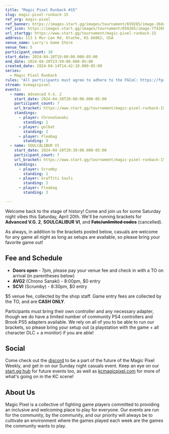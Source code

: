 ```yaml
---
title: "Magic Pixel Runback #15"
slug: magic-pixel-runback-15
ref_org: magic-pixel
ref_banner: https://images.start.gg/images/tournament/659265/image-16de7855ad7b3211e678e6cf29bf4f35.png?ehk=U5a1Z3w23x8lf4d53V%2FSX4s1Brj9CM%2FPMOGqR8vCKYk%3D&ehkOptimized=763cCaw3tVNhOvC5QPloJk8PADJIj3z4RgXEJtutRRY%3D
ref_icon: https://images.start.gg/images/tournament/659265/image-7f426b75e44258085dd1b6d2bceb9007.png?ehk=Bdo2Qm%2FIdOfvriJVBos0nO%2BY1nmGHo3%2FCVuNq3YEkjk%3D&ehkOptimized=%2BEyRoq1V8HgP6VJ0QkcByM5y%2F01lpeI0Fr1T9JjhwTk%3D
url_startgg: https://www.start.gg/tournament/magic-pixel-runback-15
address: 113 S Mur-Len Rd, Olathe, KS 66062, USA
venue_name: Larry's Game Store
venue_fee: 5
participant_count: 10
start_date: 2024-04-20T19:00:00.000-05:00
end_date: 2024-04-20T23:59:00.000-05:00
created_date: 2024-04-14T14:42:10.000-05:00
series:
  - Magic Pixel Runback
rules: "All participants must agree to adhere to the FGCoC: https://fgcoc.com/"
stream: kcmagicpixel
events:
  - name: Advanced V.G. 2
    start_date: 2024-04-20T20:00:00.000-05:00
    participant_count: 7
    url_bracket: https://www.start.gg/tournament/magic-pixel-runback-15/events/advanced-v-g-2/brackets/1636895/2443584
    standings:
      - player: ChronoSanaki
        standing: 1
      - player: golbat
        standing: 2
      - player: Fleabag
        standing: 3
  - name: SOULCALIBUR VI
    start_date: 2024-04-20T20:30:00.000-05:00
    participant_count: 7
    url_bracket: https://www.start.gg/tournament/magic-pixel-runback-15/events/soulcalibur-vi/brackets/1636881/2443570
    standings:
      - player: Scrumby
        standing: 1
      - player: Graffiti Souls
        standing: 2
      - player: Fleabag
        standing: 3

---
```


Welcome back to the stage of history! Come and join us for some Saturday night vibes this Saturday, April 20th. We'll be running brackets for **Advanced V.G. 2**, **SOULCALIBUR VI**, and ~~**Fate/unlimited codes**~~ (cancelled).

As always, in addition to the brackets posted below, casuals are welcome for any game all night as long as setups are available, so please bring your favorite game out! 

## Fee and Schedule

- **Doors open** - 7pm, please pay your venue fee and check in with a TO on arrival (in parentheses below)
- **AVG2** (Chrono Sanaki) - 8:00pm, $0 entry
- **SCVI** (Scrumby) - 8:30pm, $0 entry

$5 venue fee, collected by the shop staff. Game entry fees are collected by the TO, and are **CASH ONLY**. 

Participants must bring their own controller and any necessary adapter, though we do have a limited number of community PS4 controllers and Brook PS5 adapters available. We rely on all of you to be able to run our brackets, so please bring your setup out (a playstation with the game + all character DLC + a monitor) if you are able!  

## Social
Come check out the [discord](https://discord.gg/jkmn6CVrrQ) to be a part of the future of the Magic Pixel Weekly, and get in on our Sunday night casuals event. Keep an eye on our [start.gg hub](https://www.start.gg/hub/magic-pixel) for future events too, as well as [kcmagicpixel.com](https://kcmagicpixel.com) for more of what's going on in the KC scene!

## About Us

Magic Pixel is a collective of fighting game players committed to providing an inclusive and welcoming place to play for everyone. Our events are run for the community, by the community, and our priority will always be to cultivate an environment where the games played each week are the games the community wants to play.
  